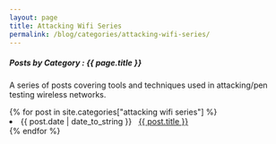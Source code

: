 ```yaml
---
layout: page
title: Attacking Wifi Series
permalink: /blog/categories/attacking-wifi-series/
---
```


<h5> Posts by Category : {{ page.title }} </h5>
<p>A series of posts covering tools and techniques used in attacking/pen testing wireless networks.</p>

<div class="card">
{% for post in site.categories["attacking wifi series"] %}
 <li class="category-posts"><span>{{ post.date | date_to_string }}</span> &nbsp; <a href="{{ post.url }}">{{ post.title }}</a></li>
{% endfor %}
</div>
